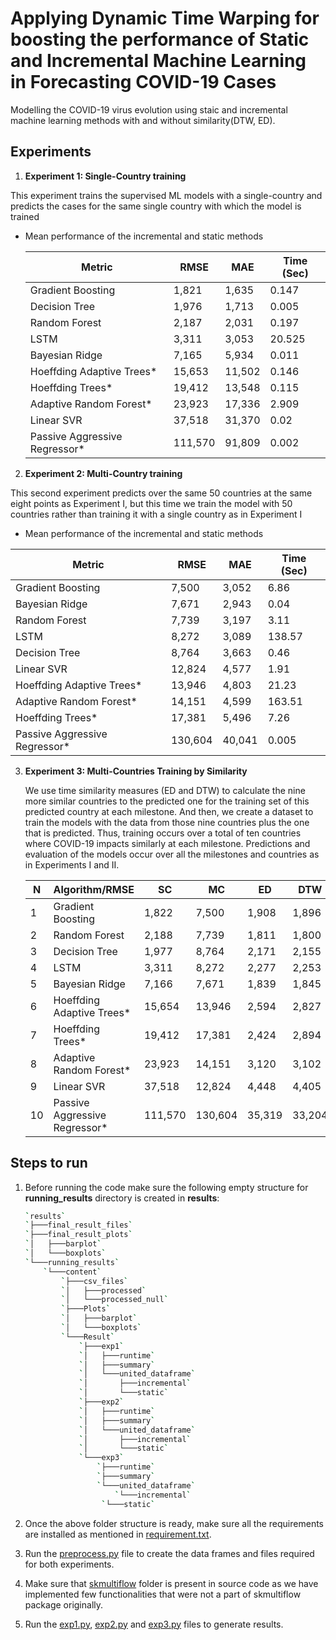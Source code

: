 # Applying Dynamic Time Warping for boosting the performance of Static and Incremental Machine Learning in Forecasting COVID-19 Cases
Modelling the COVID-19 virus evolution using staic and incremental machine learning methods with and without similarity(DTW, ED).



## Experiments

1. **Experiment 1: Single-Country training**

This experiment trains the supervised ML models with a single-country and predicts the cases for the same single country with which the model is trained

* Mean performance of the incremental and static methods

  | Metric                        | RMSE    | MAE    | Time (Sec) |
  | ----------------------------- | ------- | ------ | ---------- |
  | Gradient Boosting             | 1,821   | 1,635  | 0.147      |
  | Decision Tree                 | 1,976   | 1,713  | 0.005      |
  | Random Forest                 | 2,187   | 2,031  | 0.197      |
  | LSTM                          | 3,311   | 3,053  | 20.525     |
  | Bayesian Ridge                | 7,165   | 5,934  | 0.011      |
  | Hoeffding Adaptive Trees*     | 15,653  | 11,502 | 0.146      |
  | Hoeffding Trees*              | 19,412  | 13,548 | 0.115      |
  | Adaptive Random Forest*       | 23,923  | 17,336 | 2.909      |
  | Linear SVR                    | 37,518  | 31,370 | 0.02       |
  | Passive Aggressive Regressor* | 111,570 | 91,809 | 0.002      |

 

2. **Experiment 2: Multi-Country training**

This second experiment predicts over the same 50 countries at the same eight points as Experiment I, but this time we
train the model with 50 countries rather than training it with a single country as in Experiment I

* Mean performance of the incremental and static methods

| Metric                        | RMSE    | MAE    | Time (Sec) |
| ----------------------------- | ------- | ------ | ---------- |
| Gradient Boosting             | 7,500   | 3,052  | 6.86       |
| Bayesian Ridge                | 7,671   | 2,943  | 0.04       |
| Random Forest                 | 7,739   | 3,197  | 3.11       |
| LSTM                          | 8,272   | 3,089  | 138.57     |
| Decision Tree                 | 8,764   | 3,663  | 0.46       |
| Linear SVR                    | 12,824  | 4,577  | 1.91       |
| Hoeffding Adaptive Trees*     | 13,946  | 4,803  | 21.23      |
| Adaptive Random Forest*       | 14,151  | 4,599  | 163.51     |
| Hoeffding Trees*              | 17,381  | 5,496  | 7.26       |
| Passive Aggressive Regressor* | 130,604 | 40,041 | 0.005      |

3. **Experiment 3: Multi-Countries Training by Similarity**

   We use time similarity measures (ED and DTW) to calculate the nine more similar countries to the predicted one for the training set of this predicted country at each milestone. And then, we create a dataset to train the models with the data from those nine countries plus the one that is predicted. Thus, training occurs over a total of ten countries where COVID-19 impacts similarly at each milestone. Predictions and evaluation of the models occur over all the milestones and countries as in Experiments I and II.

   | N    | Algorithm/RMSE                | SC      | MC      | ED     | DTW    | Mean   |
   | ---- | ----------------------------- | ------- | ------- | ------ | ------ | ------ |
   | 1    | Gradient Boosting             | 1,822   | 7,500   | 1,908  | 1,896  | 3,282  |
   | 2    | Random Forest                 | 2,188   | 7,739   | 1,811  | 1,800  | 3,385  |
   | 3    | Decision Tree                 | 1,977   | 8,764   | 2,171  | 2,155  | 3,767  |
   | 4    | LSTM                          | 3,311   | 8,272   | 2,277  | 2,253  | 4,028  |
   | 5    | Bayesian Ridge                | 7,166   | 7,671   | 1,839  | 1,845  | 4,630  |
   | 6    | Hoeffding Adaptive Trees*     | 15,654  | 13,946  | 2,594  | 2,827  | 8,755  |
   | 7    | Hoeffding Trees*              | 19,412  | 17,381  | 2,424  | 2,894  | 10,528 |
   | 8    | Adaptive Random Forest*       | 23,923  | 14,151  | 3,120  | 3,102  | 11,074 |
   | 9    | Linear SVR                    | 37,518  | 12,824  | 4,448  | 4,405  | 14,799 |
   | 10   | Passive Aggressive Regressor* | 111,570 | 130,604 | 35,319 | 33,204 | 77,674 |

   

## Steps to run

1. Before running the code make sure the following empty structure for **running_results** directory is created in **results**:

   ```bash
   `results`
   `├───final_result_files`
   `├───final_result_plots`
   `│   ├───barplot`
   `│   └───boxplots`
   `└───running_results`
       `└───content`
           `├───csv_files`
           `│   ├───processed`
           `│   └───processed_null`
           `├───Plots`
           `│   ├───barplot`
           `│   └───boxplots`
           `└───Result`
               `├───exp1`
               `│   ├───runtime`
               `│   ├───summary`
               `│   └───united_dataframe`
               `│       ├───incremental`
               `│       └───static`
               `├───exp2`
               `│   ├───runtime`
               `│   ├───summary`
               `│   └───united_dataframe`
               `│       ├───incremental`
               `│       └───static`
               `└───exp3`
                   `├───runtime`
                   `├───summary`
                   `└───united_dataframe`
                       `└───incremental`
               		`└───static`
   ```

2. Once the above folder structure is ready, make sure all the requirements are installed as mentioned in [requirement.txt](requirement.txt).

3. Run the  [preprocess.py](src/preprocess.py) file to create the data frames and files required for both experiments.

4. Make sure that  [skmultiflow](src/skmultiflow/src) folder is present in source code as we have implemented few functionalities that were not a part of skmultiflow package originally.

5. Run the  [exp1.py](src/exp1.py),  [exp2.py](src/exp2.py) and [exp3.py](src/exp3.py) files to generate results.
